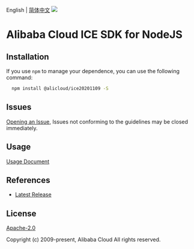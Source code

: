 English | [简体中文](README-CN.md)
![](https://aliyunsdk-pages.alicdn.com/icons/AlibabaCloud.svg)

# Alibaba Cloud ICE SDK for NodeJS

## Installation
If you use `npm` to manage your dependence, you can use the following command:

```sh
  npm install @alicloud/ice20201109 -S
```

## Issues
[Opening an Issue](https://github.com/aliyun/alibabacloud-typescript-sdk/issues/new), Issues not conforming to the guidelines may be closed immediately.

## Usage
[Usage Document](https://github.com/aliyun/alibabacloud-typescript-sdk/blob/master/docs/Usage-EN.md#quick-examples)

## References
* [Latest Release](https://github.com/aliyun/alibabacloud-typescript-sdk/)

## License
[Apache-2.0](http://www.apache.org/licenses/LICENSE-2.0)

Copyright (c) 2009-present, Alibaba Cloud All rights reserved.
